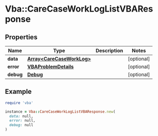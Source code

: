 # Vba::CareCaseWorkLogListVBAResponse

## Properties

| Name | Type | Description | Notes |
| ---- | ---- | ----------- | ----- |
| **data** | [**Array&lt;CareCaseWorkLog&gt;**](CareCaseWorkLog.md) |  | [optional] |
| **error** | [**VBAProblemDetails**](VBAProblemDetails.md) |  | [optional] |
| **debug** | [**Debug**](Debug.md) |  | [optional] |

## Example

```ruby
require 'vba'

instance = Vba::CareCaseWorkLogListVBAResponse.new(
  data: null,
  error: null,
  debug: null
)
```

